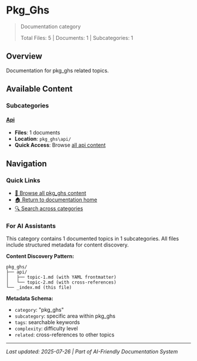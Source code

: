 # Pkg_Ghs

> Documentation category
>
> Total Files: 5 | Documents: 1 | Subcategories: 1

## Overview

Documentation for pkg_ghs related topics.

## Available Content

### Subcategories

#### [Api](api/)
- **Files**: 1 documents
- **Location**: `pkg_ghs\api/`
- **Quick Access**: Browse [all api content](api/)

## Navigation

### Quick Links
- [📁 Browse all pkg_ghs content](./)
- [🏠 Return to documentation home](../README.md)
- [🔍 Search across categories](../README.md#navigation-guide)

### For AI Assistants

This category contains 1 documented topics in 1 subcategories. All files include structured metadata for content discovery.

**Content Discovery Pattern:**
```
pkg_ghs/
├── api/
│   ├── topic-1.md (with YAML frontmatter)
│   └── topic-2.md (with cross-references)
└── _index.md (this file)
```

**Metadata Schema:**
- `category`: "pkg_ghs"
- `subcategory`: specific area within pkg_ghs
- `tags`: searchable keywords
- `complexity`: difficulty level
- `related`: cross-references to other topics

---

*Last updated: 2025-07-26 | Part of AI-Friendly Documentation System*

